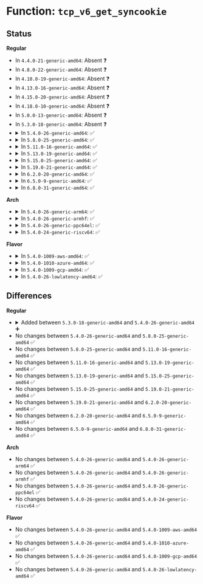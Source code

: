 # Function: <code>tcp_v6_get_syncookie</code>

## Status
<b>Regular</b>
<ul>
<li>
In <code>4.4.0-21-generic-amd64</code>: Absent ❓
</li>
<li>
In <code>4.8.0-22-generic-amd64</code>: Absent ❓
</li>
<li>
In <code>4.10.0-19-generic-amd64</code>: Absent ❓
</li>
<li>
In <code>4.13.0-16-generic-amd64</code>: Absent ❓
</li>
<li>
In <code>4.15.0-20-generic-amd64</code>: Absent ❓
</li>
<li>
In <code>4.18.0-10-generic-amd64</code>: Absent ❓
</li>
<li>
In <code>5.0.0-13-generic-amd64</code>: Absent ❓
</li>
<li>
In <code>5.3.0-18-generic-amd64</code>: Absent ❓
</li>
<li>
<details>
<summary>In <code>5.4.0-26-generic-amd64</code>: ✅</summary>

```c
u16 tcp_v6_get_syncookie(struct sock * sk, struct ipv6hdr * iph, struct tcphdr * th, u32 * cookie)
```

```json
{
  "name": "tcp_v6_get_syncookie",
  "collision_type": "Unique Global",
  "inline_type": "No",
  "funcs": [
    {
      "addr": 18446744071589795168,
      "name": "tcp_v6_get_syncookie",
      "external": true,
      "loc": "net/ipv6/tcp_ipv6.c:1073",
      "file": "net/ipv6/tcp_ipv6.c",
      "inline": "seen, unknown",
      "caller_inline": [],
      "caller_func": [
        "net/core/filter.c:bpf_tcp_gen_syncookie"
      ]
    }
  ],
  "symbols": [
    {
      "addr": 18446744071589795168,
      "name": "tcp_v6_get_syncookie",
      "section": ".text",
      "bind": "STB_GLOBAL",
      "size": 218
    }
  ]
}
```
</details>
</li>
<li>
<details>
<summary>In <code>5.8.0-25-generic-amd64</code>: ✅</summary>

```c
u16 tcp_v6_get_syncookie(struct sock * sk, struct ipv6hdr * iph, struct tcphdr * th, u32 * cookie)
```

```json
{
  "name": "tcp_v6_get_syncookie",
  "collision_type": "Unique Global",
  "inline_type": "No",
  "funcs": [
    {
      "addr": 18446744071590817360,
      "name": "tcp_v6_get_syncookie",
      "external": true,
      "loc": "net/ipv6/tcp_ipv6.c:1139",
      "file": "net/ipv6/tcp_ipv6.c",
      "inline": "seen, unknown",
      "caller_inline": [],
      "caller_func": [
        "net/core/filter.c:bpf_tcp_gen_syncookie"
      ]
    }
  ],
  "symbols": [
    {
      "addr": 18446744071590817360,
      "name": "tcp_v6_get_syncookie",
      "section": ".text",
      "bind": "STB_GLOBAL",
      "size": 218
    }
  ]
}
```
</details>
</li>
<li>
<details>
<summary>In <code>5.11.0-16-generic-amd64</code>: ✅</summary>

```c
u16 tcp_v6_get_syncookie(struct sock * sk, struct ipv6hdr * iph, struct tcphdr * th, u32 * cookie)
```

```json
{
  "name": "tcp_v6_get_syncookie",
  "collision_type": "Unique Global",
  "inline_type": "No",
  "funcs": [
    {
      "addr": 18446744071590877456,
      "name": "tcp_v6_get_syncookie",
      "external": true,
      "loc": "net/ipv6/tcp_ipv6.c:1155",
      "file": "net/ipv6/tcp_ipv6.c",
      "inline": "seen, unknown",
      "caller_inline": [],
      "caller_func": [
        "net/core/filter.c:bpf_tcp_gen_syncookie"
      ]
    }
  ],
  "symbols": [
    {
      "addr": 18446744071590877456,
      "name": "tcp_v6_get_syncookie",
      "section": ".text",
      "bind": "STB_GLOBAL",
      "size": 225
    }
  ]
}
```
</details>
</li>
<li>
<details>
<summary>In <code>5.13.0-19-generic-amd64</code>: ✅</summary>

```c
u16 tcp_v6_get_syncookie(struct sock * sk, struct ipv6hdr * iph, struct tcphdr * th, u32 * cookie)
```

```json
{
  "name": "tcp_v6_get_syncookie",
  "collision_type": "Unique Global",
  "inline_type": "No",
  "funcs": [
    {
      "addr": 18446744071590806576,
      "name": "tcp_v6_get_syncookie",
      "external": true,
      "loc": "net/ipv6/tcp_ipv6.c:1182",
      "file": "net/ipv6/tcp_ipv6.c",
      "inline": "seen, unknown",
      "caller_inline": [],
      "caller_func": [
        "net/core/filter.c:bpf_tcp_gen_syncookie"
      ]
    }
  ],
  "symbols": [
    {
      "addr": 18446744071590806576,
      "name": "tcp_v6_get_syncookie",
      "section": ".text",
      "bind": "STB_GLOBAL",
      "size": 225
    }
  ]
}
```
</details>
</li>
<li>
<details>
<summary>In <code>5.15.0-25-generic-amd64</code>: ✅</summary>

```c
u16 tcp_v6_get_syncookie(struct sock * sk, struct ipv6hdr * iph, struct tcphdr * th, u32 * cookie)
```

```json
{
  "name": "tcp_v6_get_syncookie",
  "collision_type": "Unique Global",
  "inline_type": "No",
  "funcs": [
    {
      "addr": 18446744071591624944,
      "name": "tcp_v6_get_syncookie",
      "external": true,
      "loc": "net/ipv6/tcp_ipv6.c:1185",
      "file": "net/ipv6/tcp_ipv6.c",
      "inline": "seen, unknown",
      "caller_inline": [],
      "caller_func": [
        "net/core/filter.c:bpf_tcp_gen_syncookie"
      ]
    }
  ],
  "symbols": [
    {
      "addr": 18446744071591624944,
      "name": "tcp_v6_get_syncookie",
      "section": ".text",
      "bind": "STB_GLOBAL",
      "size": 225
    }
  ]
}
```
</details>
</li>
<li>
<details>
<summary>In <code>5.19.0-21-generic-amd64</code>: ✅</summary>

```c
u16 tcp_v6_get_syncookie(struct sock * sk, struct ipv6hdr * iph, struct tcphdr * th, u32 * cookie)
```

```json
{
  "name": "tcp_v6_get_syncookie",
  "collision_type": "Unique Global",
  "inline_type": "No",
  "funcs": [
    {
      "addr": 18446744071593317584,
      "name": "tcp_v6_get_syncookie",
      "external": true,
      "loc": "net/ipv6/tcp_ipv6.c:1136",
      "file": "net/ipv6/tcp_ipv6.c",
      "inline": "seen, unknown",
      "caller_inline": [],
      "caller_func": [
        "net/core/filter.c:bpf_tcp_gen_syncookie"
      ]
    }
  ],
  "symbols": [
    {
      "addr": 18446744071593317584,
      "name": "tcp_v6_get_syncookie",
      "section": ".text",
      "bind": "STB_GLOBAL",
      "size": 245
    }
  ]
}
```
</details>
</li>
<li>
<details>
<summary>In <code>6.2.0-20-generic-amd64</code>: ✅</summary>

```c
u16 tcp_v6_get_syncookie(struct sock * sk, struct ipv6hdr * iph, struct tcphdr * th, u32 * cookie)
```

```json
{
  "name": "tcp_v6_get_syncookie",
  "collision_type": "Unique Global",
  "inline_type": "No",
  "funcs": [
    {
      "addr": 18446744071595222464,
      "name": "tcp_v6_get_syncookie",
      "external": true,
      "loc": "net/ipv6/tcp_ipv6.c:1150",
      "file": "net/ipv6/tcp_ipv6.c",
      "inline": "seen, unknown",
      "caller_inline": [],
      "caller_func": [
        "net/core/filter.c:bpf_tcp_gen_syncookie"
      ]
    }
  ],
  "symbols": [
    {
      "addr": 18446744071595222464,
      "name": "tcp_v6_get_syncookie",
      "section": ".text",
      "bind": "STB_GLOBAL",
      "size": 245
    }
  ]
}
```
</details>
</li>
<li>
<details>
<summary>In <code>6.5.0-9-generic-amd64</code>: ✅</summary>

```c
u16 tcp_v6_get_syncookie(struct sock * sk, struct ipv6hdr * iph, struct tcphdr * th, u32 * cookie)
```

```json
{
  "name": "tcp_v6_get_syncookie",
  "collision_type": "Unique Global",
  "inline_type": "No",
  "funcs": [
    {
      "addr": 18446744071595618432,
      "name": "tcp_v6_get_syncookie",
      "external": true,
      "loc": "net/ipv6/tcp_ipv6.c:1148",
      "file": "net/ipv6/tcp_ipv6.c",
      "inline": "seen, unknown",
      "caller_inline": [],
      "caller_func": [
        "net/core/filter.c:bpf_tcp_gen_syncookie"
      ]
    }
  ],
  "symbols": [
    {
      "addr": 18446744071595618432,
      "name": "tcp_v6_get_syncookie",
      "section": ".text",
      "bind": "STB_GLOBAL",
      "size": 245
    }
  ]
}
```
</details>
</li>
<li>
<details>
<summary>In <code>6.8.0-31-generic-amd64</code>: ✅</summary>

```c
u16 tcp_v6_get_syncookie(struct sock * sk, struct ipv6hdr * iph, struct tcphdr * th, u32 * cookie)
```

```json
{
  "name": "tcp_v6_get_syncookie",
  "collision_type": "Unique Global",
  "inline_type": "No",
  "funcs": [
    {
      "addr": 18446744071596465552,
      "name": "tcp_v6_get_syncookie",
      "external": true,
      "loc": "net/ipv6/tcp_ipv6.c:1300",
      "file": "net/ipv6/tcp_ipv6.c",
      "inline": "seen, unknown",
      "caller_inline": [],
      "caller_func": [
        "net/core/filter.c:bpf_tcp_gen_syncookie"
      ]
    }
  ],
  "symbols": [
    {
      "addr": 18446744071596465552,
      "name": "tcp_v6_get_syncookie",
      "section": ".text",
      "bind": "STB_GLOBAL",
      "size": 245
    }
  ]
}
```
</details>
</li>
</ul>
<b>Arch</b>
<ul>
<li>
<details>
<summary>In <code>5.4.0-26-generic-arm64</code>: ✅</summary>

```c
u16 tcp_v6_get_syncookie(struct sock * sk, struct ipv6hdr * iph, struct tcphdr * th, u32 * cookie)
```

```json
{
  "name": "tcp_v6_get_syncookie",
  "collision_type": "Unique Global",
  "inline_type": "No",
  "funcs": [
    {
      "addr": 18446603336503500248,
      "name": "tcp_v6_get_syncookie",
      "external": true,
      "loc": "net/ipv6/tcp_ipv6.c:1073",
      "file": "net/ipv6/tcp_ipv6.c",
      "inline": "seen, unknown",
      "caller_inline": [],
      "caller_func": [
        "net/core/filter.c:bpf_tcp_gen_syncookie"
      ]
    }
  ],
  "symbols": [
    {
      "addr": 18446603336503500248,
      "name": "tcp_v6_get_syncookie",
      "section": ".text",
      "bind": "STB_GLOBAL",
      "size": 252
    }
  ]
}
```
</details>
</li>
<li>
<details>
<summary>In <code>5.4.0-26-generic-armhf</code>: ✅</summary>

```c
u16 tcp_v6_get_syncookie(struct sock * sk, struct ipv6hdr * iph, struct tcphdr * th, u32 * cookie)
```

```json
{
  "name": "tcp_v6_get_syncookie",
  "collision_type": "Unique Global",
  "inline_type": "No",
  "funcs": [
    {
      "addr": 3236152440,
      "name": "tcp_v6_get_syncookie",
      "external": true,
      "loc": "net/ipv6/tcp_ipv6.c:1073",
      "file": "net/ipv6/tcp_ipv6.c",
      "inline": "seen, unknown",
      "caller_inline": [],
      "caller_func": [
        "net/core/filter.c:bpf_tcp_gen_syncookie"
      ]
    }
  ],
  "symbols": [
    {
      "addr": 3236152440,
      "name": "tcp_v6_get_syncookie",
      "section": ".text",
      "bind": "STB_GLOBAL",
      "size": 248
    }
  ]
}
```
</details>
</li>
<li>
<details>
<summary>In <code>5.4.0-26-generic-ppc64el</code>: ✅</summary>

```c
u16 tcp_v6_get_syncookie(struct sock * sk, struct ipv6hdr * iph, struct tcphdr * th, u32 * cookie)
```

```json
{
  "name": "tcp_v6_get_syncookie",
  "collision_type": "Unique Global",
  "inline_type": "No",
  "funcs": [
    {
      "addr": 13835058055297290352,
      "name": "tcp_v6_get_syncookie",
      "external": true,
      "loc": "net/ipv6/tcp_ipv6.c:1073",
      "file": "net/ipv6/tcp_ipv6.c",
      "inline": "seen, unknown",
      "caller_inline": [],
      "caller_func": [
        "net/core/filter.c:bpf_tcp_gen_syncookie"
      ]
    }
  ],
  "symbols": [
    {
      "addr": 13835058055297290352,
      "name": "tcp_v6_get_syncookie",
      "section": ".text",
      "bind": "STB_GLOBAL",
      "size": 308
    }
  ]
}
```
</details>
</li>
<li>
<details>
<summary>In <code>5.4.0-24-generic-riscv64</code>: ✅</summary>

```c
u16 tcp_v6_get_syncookie(struct sock * sk, struct ipv6hdr * iph, struct tcphdr * th, u32 * cookie)
```

```json
{
  "name": "tcp_v6_get_syncookie",
  "collision_type": "Unique Global",
  "inline_type": "No",
  "funcs": [
    {
      "addr": 18446743936279473180,
      "name": "tcp_v6_get_syncookie",
      "external": true,
      "loc": "net/ipv6/tcp_ipv6.c:1073",
      "file": "net/ipv6/tcp_ipv6.c",
      "inline": "seen, unknown",
      "caller_inline": [],
      "caller_func": [
        "net/core/filter.c:bpf_tcp_gen_syncookie"
      ]
    }
  ],
  "symbols": [
    {
      "addr": 18446743936279473180,
      "name": "tcp_v6_get_syncookie",
      "section": ".text",
      "bind": "STB_GLOBAL",
      "size": 180
    }
  ]
}
```
</details>
</li>
</ul>
<b>Flavor</b>
<ul>
<li>
<details>
<summary>In <code>5.4.0-1009-aws-amd64</code>: ✅</summary>

```c
u16 tcp_v6_get_syncookie(struct sock * sk, struct ipv6hdr * iph, struct tcphdr * th, u32 * cookie)
```

```json
{
  "name": "tcp_v6_get_syncookie",
  "collision_type": "Unique Global",
  "inline_type": "No",
  "funcs": [
    {
      "addr": 18446744071589399536,
      "name": "tcp_v6_get_syncookie",
      "external": true,
      "loc": "net/ipv6/tcp_ipv6.c:1073",
      "file": "net/ipv6/tcp_ipv6.c",
      "inline": "seen, unknown",
      "caller_inline": [],
      "caller_func": [
        "net/core/filter.c:bpf_tcp_gen_syncookie"
      ]
    }
  ],
  "symbols": [
    {
      "addr": 18446744071589399536,
      "name": "tcp_v6_get_syncookie",
      "section": ".text",
      "bind": "STB_GLOBAL",
      "size": 218
    }
  ]
}
```
</details>
</li>
<li>
<details>
<summary>In <code>5.4.0-1010-azure-amd64</code>: ✅</summary>

```c
u16 tcp_v6_get_syncookie(struct sock * sk, struct ipv6hdr * iph, struct tcphdr * th, u32 * cookie)
```

```json
{
  "name": "tcp_v6_get_syncookie",
  "collision_type": "Unique Global",
  "inline_type": "No",
  "funcs": [
    {
      "addr": 18446744071589124528,
      "name": "tcp_v6_get_syncookie",
      "external": true,
      "loc": "net/ipv6/tcp_ipv6.c:1073",
      "file": "net/ipv6/tcp_ipv6.c",
      "inline": "seen, unknown",
      "caller_inline": [],
      "caller_func": [
        "net/core/filter.c:bpf_tcp_gen_syncookie"
      ]
    }
  ],
  "symbols": [
    {
      "addr": 18446744071589124528,
      "name": "tcp_v6_get_syncookie",
      "section": ".text",
      "bind": "STB_GLOBAL",
      "size": 218
    }
  ]
}
```
</details>
</li>
<li>
<details>
<summary>In <code>5.4.0-1009-gcp-amd64</code>: ✅</summary>

```c
u16 tcp_v6_get_syncookie(struct sock * sk, struct ipv6hdr * iph, struct tcphdr * th, u32 * cookie)
```

```json
{
  "name": "tcp_v6_get_syncookie",
  "collision_type": "Unique Global",
  "inline_type": "No",
  "funcs": [
    {
      "addr": 18446744071589836400,
      "name": "tcp_v6_get_syncookie",
      "external": true,
      "loc": "net/ipv6/tcp_ipv6.c:1073",
      "file": "net/ipv6/tcp_ipv6.c",
      "inline": "seen, unknown",
      "caller_inline": [],
      "caller_func": [
        "net/core/filter.c:bpf_tcp_gen_syncookie"
      ]
    }
  ],
  "symbols": [
    {
      "addr": 18446744071589836400,
      "name": "tcp_v6_get_syncookie",
      "section": ".text",
      "bind": "STB_GLOBAL",
      "size": 218
    }
  ]
}
```
</details>
</li>
<li>
<details>
<summary>In <code>5.4.0-26-lowlatency-amd64</code>: ✅</summary>

```c
u16 tcp_v6_get_syncookie(struct sock * sk, struct ipv6hdr * iph, struct tcphdr * th, u32 * cookie)
```

```json
{
  "name": "tcp_v6_get_syncookie",
  "collision_type": "Unique Global",
  "inline_type": "No",
  "funcs": [
    {
      "addr": 18446744071589887680,
      "name": "tcp_v6_get_syncookie",
      "external": true,
      "loc": "net/ipv6/tcp_ipv6.c:1073",
      "file": "net/ipv6/tcp_ipv6.c",
      "inline": "seen, unknown",
      "caller_inline": [],
      "caller_func": [
        "net/core/filter.c:bpf_tcp_gen_syncookie"
      ]
    }
  ],
  "symbols": [
    {
      "addr": 18446744071589887680,
      "name": "tcp_v6_get_syncookie",
      "section": ".text",
      "bind": "STB_GLOBAL",
      "size": 218
    }
  ]
}
```
</details>
</li>
</ul>

## Differences
<b>Regular</b>
<ul>
<li>
<details>
<summary>Added between <code>5.3.0-18-generic-amd64</code> and <code>5.4.0-26-generic-amd64</code> ➕</summary>

```c
u16 tcp_v6_get_syncookie(struct sock * sk, struct ipv6hdr * iph, struct tcphdr * th, u32 * cookie)
```
</details>
</li>
<li>
No changes between <code>5.4.0-26-generic-amd64</code> and <code>5.8.0-25-generic-amd64</code> ✅
</li>
<li>
No changes between <code>5.8.0-25-generic-amd64</code> and <code>5.11.0-16-generic-amd64</code> ✅
</li>
<li>
No changes between <code>5.11.0-16-generic-amd64</code> and <code>5.13.0-19-generic-amd64</code> ✅
</li>
<li>
No changes between <code>5.13.0-19-generic-amd64</code> and <code>5.15.0-25-generic-amd64</code> ✅
</li>
<li>
No changes between <code>5.15.0-25-generic-amd64</code> and <code>5.19.0-21-generic-amd64</code> ✅
</li>
<li>
No changes between <code>5.19.0-21-generic-amd64</code> and <code>6.2.0-20-generic-amd64</code> ✅
</li>
<li>
No changes between <code>6.2.0-20-generic-amd64</code> and <code>6.5.0-9-generic-amd64</code> ✅
</li>
<li>
No changes between <code>6.5.0-9-generic-amd64</code> and <code>6.8.0-31-generic-amd64</code> ✅
</li>
</ul>
<b>Arch</b>
<ul>
<li>
No changes between <code>5.4.0-26-generic-amd64</code> and <code>5.4.0-26-generic-arm64</code> ✅
</li>
<li>
No changes between <code>5.4.0-26-generic-amd64</code> and <code>5.4.0-26-generic-armhf</code> ✅
</li>
<li>
No changes between <code>5.4.0-26-generic-amd64</code> and <code>5.4.0-26-generic-ppc64el</code> ✅
</li>
<li>
No changes between <code>5.4.0-26-generic-amd64</code> and <code>5.4.0-24-generic-riscv64</code> ✅
</li>
</ul>
<b>Flavor</b>
<ul>
<li>
No changes between <code>5.4.0-26-generic-amd64</code> and <code>5.4.0-1009-aws-amd64</code> ✅
</li>
<li>
No changes between <code>5.4.0-26-generic-amd64</code> and <code>5.4.0-1010-azure-amd64</code> ✅
</li>
<li>
No changes between <code>5.4.0-26-generic-amd64</code> and <code>5.4.0-1009-gcp-amd64</code> ✅
</li>
<li>
No changes between <code>5.4.0-26-generic-amd64</code> and <code>5.4.0-26-lowlatency-amd64</code> ✅
</li>
</ul>
